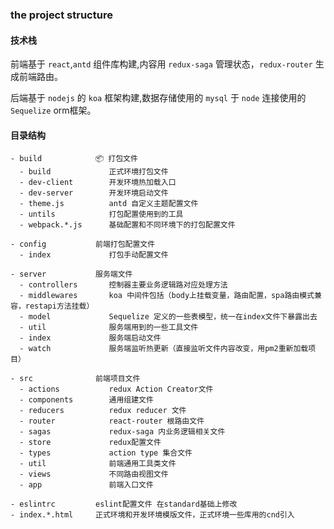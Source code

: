 ### the project structure

#### 技术栈

前端基于 `react`,`antd` 组件库构建,内容用 `redux-saga` 管理状态，`redux-router` 生成前端路由。

后端基于 `nodejs` 的 `koa` 框架构建,数据存储使用的 `mysql` 于 `node` 连接使用的
`Sequelize` orm框架。

#### 目录结构

```
- build            📦 打包文件
  - build             正式环境打包文件
  - dev-client        开发环境热加载入口
  - dev-server        开发环境启动文件   
  - theme.js          antd 自定义主题配置文件
  - untils            打包配置使用到的工具
  - webpack.*.js      基础配置和不同环境下的打包配置文件

- config           前端打包配置文件
  - index             打包手动配置文件

- server           服务端文件
  - controllers       控制器主要业务逻辑路对应处理方法
  - middlewares       koa 中间件包括（body上挂载变量，路由配置，spa路由模式兼容，restapi方法挂载）
  - model             Sequelize 定义的一些表模型，统一在index文件下暴露出去
  - util              服务端用到的一些工具文件
  - index             服务端启动文件
  - watch             服务端监听热更新（直接监听文件内容改变，用pm2重新加载项目）

- src              前端项目文件
  - actions           redux Action Creator文件
  - components        通用组建文件
  - reducers          redux reducer 文件
  - router            react-router 根路由文件
  - sagas             redux-saga 内业务逻辑相关文件
  - store             redux配置文件
  - types             action type 集合文件
  - util              前端通用工具类文件
  - views             不同路由视图文件
  - app               前端入口文件
  
- eslintrc         eslint配置文件 在standard基础上修改
- index.*.html     正式环境和开发环境模版文件，正式环境一些库用的cnd引入   
```
